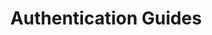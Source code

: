 ---
title: Authentication Guides
weight: 4000
description: Guide to etcd authentication and role-based access control
---